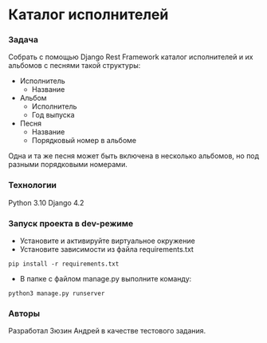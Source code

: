 # Каталог исполнителей
### Задача
Собрать с помощью Django Rest Framework каталог исполнителей и их альбомов с песнями такой структуры:
- Исполнитель
    - Название
- Альбом
    - Исполнитель
    - Год выпуска
- Песня
    - Название
    - Порядковый номер в альбоме

Одна и та же песня может быть включена в несколько альбомов, но под разными порядковыми номерами.
### Технологии
Python 3.10
Django 4.2
### Запуск проекта в dev-режиме
- Установите и активируйте виртуальное окружение
- Установите зависимости из файла requirements.txt
```
pip install -r requirements.txt
``` 
- В папке с файлом manage.py выполните команду:
```
python3 manage.py runserver
```
### Авторы
Разработал Зюзин Андрей в качестве тестового задания.
